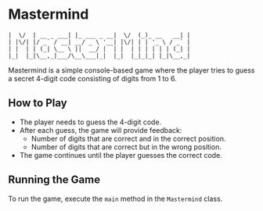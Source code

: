 # Mastermind
``` __  __           _            __  __ _           _ 
|  \/  | __ _ ___| |_ ___ _ __|  \/  (_)_ __   __| |
| |\/| |/ _` / __| __/ _ \ '__| |\/| | | '_ \ / _` |
| |  | | (_| \__ \ ||  __/ |  | |  | | | | | | (_| |
|_|  |_|\__,_|___/\__\___|_|  |_|  |_|_|_| |_|\__,_|
```

Mastermind is a simple console-based game where the player tries to guess a secret 4-digit code consisting of digits from 1 to 6.

## How to Play

- The player needs to guess the 4-digit code.
- After each guess, the game will provide feedback:
  - Number of digits that are correct and in the correct position.
  - Number of digits that are correct but in the wrong position.
- The game continues until the player guesses the correct code.

## Running the Game

To run the game, execute the `main` method in the `Mastermind` class.

